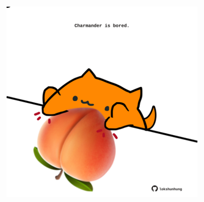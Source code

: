 <!-- built at 12/01/2023, 16:05:13 UTC -->
<p align="center">
  <img width="500" height="500" src="./ReadmeImage.svg">
</p>
